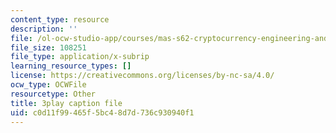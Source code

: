 ```yaml
---
content_type: resource
description: ''
file: /ol-ocw-studio-app/courses/mas-s62-cryptocurrency-engineering-and-design-spring-2018/c0d11f99465f5bc48d7d736c930940f1_IJquEYhiq_U.vtt
file_size: 108251
file_type: application/x-subrip
learning_resource_types: []
license: https://creativecommons.org/licenses/by-nc-sa/4.0/
ocw_type: OCWFile
resourcetype: Other
title: 3play caption file
uid: c0d11f99-465f-5bc4-8d7d-736c930940f1
---
```

